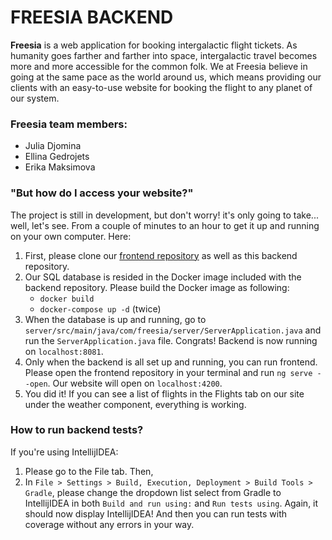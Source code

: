 # FREESIA BACKEND

**Freesia** is a web application for booking intergalactic flight tickets. As humanity goes farther and farther into space, intergalactic travel becomes more and more accessible for the common folk. We at Freesia believe in going at the same pace as the world around us, which means providing our clients with an easy-to-use website for booking the flight to any planet of our system.

### Freesia team members:
- Julia Djomina
- Ellina Gedrojets
- Erika Maksimova

### "But how do I access your website?"
The project is still in development, but don't worry! it's only going to take... well, let's see. From a couple of minutes to an hour to get it up and running on your own computer. Here:
1. First, please clone our [frontend repository](https://gitlab.cs.ttu.ee/elgedr/iti0302-2021-front) as well as this backend repository.
2. Our SQL database is resided in the Docker image included with the backend repository. Please build the Docker image as following:
    - `docker build`
    - `docker-compose up -d` (twice)
3. When the database is up and running, go to `server/src/main/java/com/freesia/server/ServerApplication.java` and run the `ServerApplication.java` file. Congrats! Backend is now running on `localhost:8081`.
4. Only when the backend is all set up and running, you can run frontend. Please open the frontend repository in your terminal and run `ng serve --open`. Our website will open on `localhost:4200`.
5. You did it! If you can see a list of flights in the Flights tab on our site under the weather component, everything is working.

### How to run backend tests?
If you're using IntellijIDEA:
1. Please go to the File tab. Then, 
2. In `File > Settings > Build, Execution, Deployment > Build Tools > Gradle`, please change the dropdown list select from Gradle to IntellijIDEA in both `Build and run using:` and `Run tests using`. Again, it should now display IntellijIDEA! And then you can run tests with coverage without any errors in your way.
